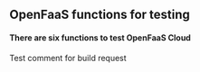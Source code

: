 ## OpenFaaS functions for testing

#### There are six functions to test OpenFaaS Cloud

Test comment for build request

